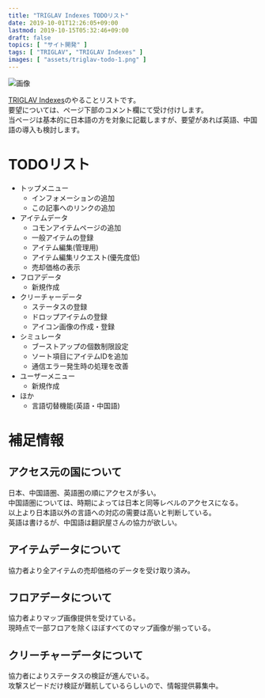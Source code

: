 ```yaml
---
title: "TRIGLAV Indexes TODOリスト"
date: 2019-10-01T12:26:05+09:00
lastmod: 2019-10-15T05:32:46+09:00
draft: false
topics: [ "サイト開発" ]
tags: [ "TRIGLAV", "TRIGLAV Indexes" ]
images: [ "assets/triglav-todo-1.png" ]
---
```


![画像](/assets/triglav-todo-1.png "画像")

[TRIGLAV Indexes](https://triglav.cd5.jp)のやることリストです。  
要望については、ページ下部のコメント欄にて受け付けします。  
当ページは基本的に日本語の方を対象に記載しますが、要望があれば英語、中国語の導入も検討します。

# TODOリスト

- トップメニュー
  * インフォメーションの追加
  * この記事へのリンクの追加
- アイテムデータ
  * コモンアイテムページの追加
  * 一般アイテムの登録
  * アイテム編集(管理用)
  * アイテム編集リクエスト(優先度低)
  * 売却価格の表示
- フロアデータ
  * 新規作成
- クリーチャーデータ
  * ステータスの登録
  * ドロップアイテムの登録
  * アイコン画像の作成・登録
- シミュレータ
  * ブーストアップの個数制限設定
  * ソート項目にアイテムIDを追加
  * 通信エラー発生時の処理を改善
- ユーザーメニュー
  * 新規作成
- ほか
  * 言語切替機能(英語・中国語)

# 補足情報

## アクセス元の国について

日本、中国語圏、英語圏の順にアクセスが多い。  
中国語圏については、時期によっては日本と同等レベルのアクセスになる。  
以上より日本語以外の言語への対応の需要は高いと判断している。  
英語は書けるが、中国語は翻訳屋さんの協力が欲しい。

## アイテムデータについて

協力者より全アイテムの売却価格のデータを受け取り済み。

## フロアデータについて

協力者よりマップ画像提供を受けている。  
現時点で一部フロアを除くほぼすべてのマップ画像が揃っている。

## クリーチャーデータについて

協力者によりステータスの検証が進んでいる。  
攻撃スピードだけ検証が難航しているらしいので、情報提供募集中。


